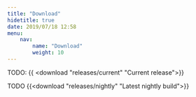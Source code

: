 ```yaml
---
title: "Download"
hidetitle: true
date: 2019/07/18 12:58
menu: 
    nav:
        name: "Download"
        weight: 10
---
```



TODO: {\{ <download "releases/current" "Current release">}}

TODO {\{<download "releases/nightly" "Latest nightly build">}}

